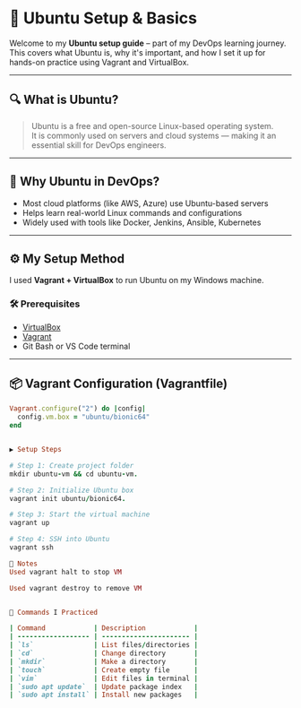 # 🐧 Ubuntu Setup & Basics

Welcome to my **Ubuntu setup guide** – part of my DevOps learning journey.  
This covers what Ubuntu is, why it's important, and how I set it up for hands-on practice using Vagrant and VirtualBox.

---

## 🔍 What is Ubuntu?

> Ubuntu is a free and open-source Linux-based operating system.  
It is commonly used on servers and cloud systems — making it an essential skill for DevOps engineers.

---

## 🚀 Why Ubuntu in DevOps?

- Most cloud platforms (like AWS, Azure) use Ubuntu-based servers
- Helps learn real-world Linux commands and configurations
- Widely used with tools like Docker, Jenkins, Ansible, Kubernetes

---

## ⚙️ My Setup Method

I used **Vagrant + VirtualBox** to run Ubuntu on my Windows machine.

### 🛠️ Prerequisites

- [VirtualBox](https://www.virtualbox.org/)
- [Vagrant](https://www.vagrantup.com/)
- Git Bash or VS Code terminal

---

## 📦 Vagrant Configuration (Vagrantfile)

```ruby
Vagrant.configure("2") do |config|
  config.vm.box = "ubuntu/bionic64"
end


▶️ Setup Steps

# Step 1: Create project folder
mkdir ubuntu-vm && cd ubuntu-vm.

# Step 2: Initialize Ubuntu box
vagrant init ubuntu/bionic64.

# Step 3: Start the virtual machine
vagrant up

# Step 4: SSH into Ubuntu
vagrant ssh

📌 Notes
Used vagrant halt to stop VM

Used vagrant destroy to remove VM


🧠 Commands I Practiced

| Command            | Description            |
| ------------------ | ---------------------- |
| `ls`               | List files/directories |
| `cd`               | Change directory       |
| `mkdir`            | Make a directory       |
| `touch`            | Create empty file      |
| `vim`              | Edit files in terminal |
| `sudo apt update`  | Update package index   |
| `sudo apt install` | Install new packages   |
